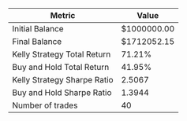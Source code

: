 | Metric | Value |
| --- | --- |
| Initial Balance | $1000000.00 |
| Final Balance | $1712052.15 |
| Kelly Strategy Total Return | 71.21% |
| Buy and Hold Total Return | 41.95% |
| Kelly Strategy Sharpe Ratio | 2.5067 |
| Buy and Hold Sharpe Ratio | 1.3944 |
| Number of trades | 40 |
